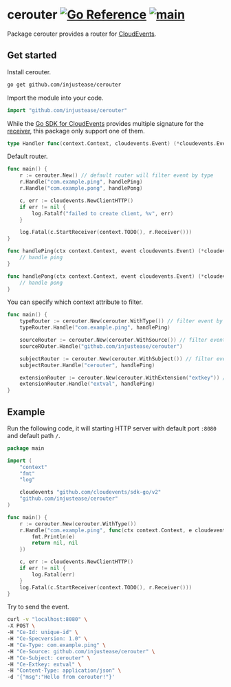# cerouter [![Go Reference](https://pkg.go.dev/badge/github.com/injustease/cerouter.svg)](https://pkg.go.dev/github.com/injustease/cerouter) [![main](https://github.com/injustease/cerouter/actions/workflows/main.yml/badge.svg)](https://github.com/injustease/cerouter/actions/workflows/main.yml)

Package cerouter provides a router for [CloudEvents](https://github.com/cloudevents/sdk-go).

## Get started

Install cerouter.

```bash
go get github.com/injustease/cerouter
```

Import the module into your code.

```go
import "github.com/injustease/cerouter"
```

While the [Go SDK for CloudEvents](https://github.com/cloudevents/sdk-go) provides multiple signature for the [receiver](https://github.com/cloudevents/sdk-go/blob/main/v2/client/client.go#L33-L50), this package only support one of them.

```go
type Handler func(context.Context, cloudevents.Event) (*cloudevents.Event, error)
```

Default router.

```go
func main() {
    r := cerouter.New() // default router will filter event by type
    r.Handle("com.example.ping", handlePing)
    r.Handle("com.example.pong", handlePong)

    c, err := cloudevents.NewClientHTTP()
    if err != nil {
        log.Fatalf("failed to create client, %v", err)
    }

    log.Fatal(c.StartReceiver(context.TODO(), r.Receiver()))
}

func handlePing(ctx context.Context, event cloudevents.Event) (*cloudevents.Event, error) {
    // handle ping
}

func handlePong(ctx context.Context, event cloudevents.Event) (*cloudevents.Event, error) {
    // handle pong
}
```

You can specify which context attribute to filter.

```go
func main() {
    typeRouter := cerouter.New(cerouter.WithType()) // filter event by type, same as default one
    typeRouter.Handle("com.example.ping", handlePing)

    sourceRouter := cerouter.New(cerouter.WithSource()) // filter event by source
    sourceROuter.Handle("github.com/injustease/cerouter")

    subjectRouter := cerouter.New(cerouter.WithSubject()) // filter event by subject
    subjectRouter.Handle("cerouter", handlePing)

    extensionRouter := cerouter.New(cerouter.WithExtension("extkey")) // filter event by extension
    extensionRouter.Handle("extval", handlePing)
}
```

## Example

Run the following code, it will starting HTTP server with default port `:8080` and default path `/`.

```go
package main

import (
    "context"
    "fmt"
    "log"

    cloudevents "github.com/cloudevents/sdk-go/v2"
    "github.com/injustease/cerouter"
)

func main() {
    r := cerouter.New(cerouter.WithType())
    r.Handle("com.example.ping", func(ctx context.Context, e cloudevents.Event) (*cloudevents.Event, error) {
        fmt.Println(e)
        return nil, nil
    })

    c, err := cloudevents.NewClientHTTP()
    if err != nil {
        log.Fatal(err)
    }
    log.Fatal(c.StartReceiver(context.TODO(), r.Receiver()))
}
```

Try to send the event.

```bash
curl -v "localhost:8080" \
-X POST \
-H "Ce-Id: unique-id" \
-H "Ce-Specversion: 1.0" \
-H "Ce-Type: com.example.ping" \
-H "Ce-Source: github.com/injustease/cerouter" \
-H "Ce-Subject: cerouter" \
-H "Ce-Extkey: extval" \
-H "Content-Type: application/json" \
-d '{"msg":"Hello from cerouter!"}'
```
